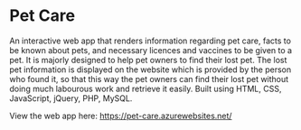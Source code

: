 # Pet Care

An interactive web app that renders information regarding pet care, facts to be known about pets, and necessary licences and vaccines to be given to a pet. It is majorly designed to help pet owners to find their lost pet. The lost pet information is displayed on the website which is provided by the person who found it, so that this way the pet owners can find their lost pet without doing much labourous work and retrieve it easily.
Built using HTML, CSS, JavaScript, jQuery, PHP, MySQL.

View the web app here: https://pet-care.azurewebsites.net/

